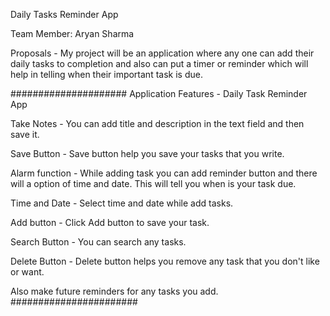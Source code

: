 Daily Tasks Reminder App

Team Member: Aryan Sharma

Proposals - My project will be an application where any one can add their daily tasks to completion and also can put a timer or reminder which will help in telling when their important task is due. 

#####################
Application Features - 
Daily Task Reminder App 

Take Notes - You can add title and description in the text field and then save it.

Save Button - Save button help you save your tasks that you write.

Alarm function - While adding task you can add reminder button and there will a option of time and date. This will tell you when is your task due.

Time and Date - Select time and date while add tasks.

Add button - Click Add button to save your task.

Search Button - You can search any tasks.

Delete Button - Delete button helps you remove any task that you don't like or want.

Also make future reminders for any tasks you add.
#######################
